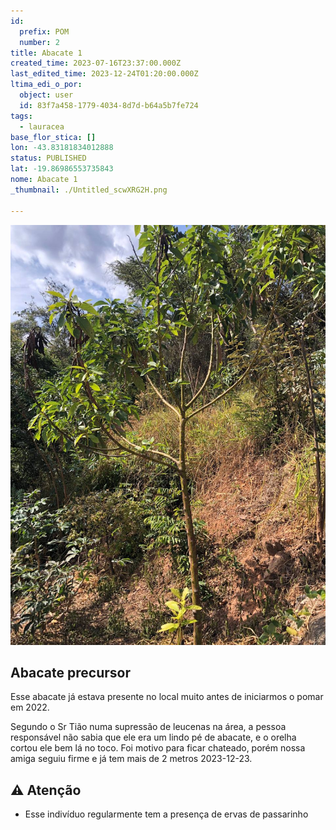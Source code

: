 ```yaml
---
id:
  prefix: POM
  number: 2
title: Abacate 1
created_time: 2023-07-16T23:37:00.000Z
last_edited_time: 2023-12-24T01:20:00.000Z
ltima_edi_o_por:
  object: user
  id: 83f7a458-1779-4034-8d7d-b64a5b7fe724
tags:
  - lauracea
base_flor_stica: []
lon: -43.83181834012888
status: PUBLISHED
lat: -19.86986553735843
nome: Abacate 1
_thumbnail: ./Untitled_scwXRG2H.png

---
```


![](./Untitled_scwXRG2H.png)

## Abacate precursor

Esse abacate já estava presente no local muito antes de iniciarmos o pomar em 2022.

Segundo o Sr Tião numa supressão de leucenas na área, a pessoa responsável não sabia que ele era um lindo pé de abacate, e o orelha cortou ele bem lá no toco. Foi motivo para ficar chateado, porém nossa amiga seguiu firme e já tem mais de 2 metros 2023-12-23.

## ⚠️ Atenção

*   Esse indivíduo regularmente tem a presença de ervas de passarinho
